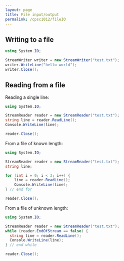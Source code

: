 ```yaml
---
layout: page
title: File input/output
permalink: /cpsc1012/fileIO
---
```


## Writing to a file
```csharp
using System.IO;

StreamWriter writer = new StreamWriter("test.txt");
writer.WriteLine("hello world");
writer.Close();
```

## Reading from a file
Reading a single line:
```csharp
using System.IO;

StreamReader reader = new StreamReader("test.txt");
string line = reader.ReadLine();
Console.WriteLine(line);

reader.Close();
```


From a file of known length:
```csharp
using System.IO;

StreamReader reader = new StreamReader("test.txt");
string line;

for (int i = 0; i < 3; i++) {
    line = reader.ReadLine();
    Console.WriteLine(line);
} // end for

reader.Close();
```

From a file of unknown length:
```csharp
using System.IO;

StreamReader reader = new StreamReader("test.txt");
while (reader.EndOfStream == false) {
  string line = reader.ReadLine();
  Console.WriteLine(line);
} // end while

reader.Close();
```
